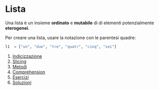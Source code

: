 # Lista

Una lista è un insieme **ordinato** e **mutabile** di di elementi potenzialmente **eterogenei**.

Per creare una lista, usare la notazione con le parentesi quadre:

```python
l1  = ["un", "due", "tre", "quatr", "cinq", "sei"]
```


1. [Indicizzazione](./o0indicizazzione.md)
1. [Slicing ](./o1_slicing.md)
1. [Metodi ](./o2_metodi.md)
1. [Comprehension](./o3_comprehension.md)
1. [Esercizi](./o4_esercizi.md)
1. [Soluzioni](./o5_soluzioni.py)
